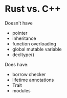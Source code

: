 # Rust vs. C++

Doesn't have
- pointer
- inheritance
- function overloading
- global mutable variable
- decltype()

Does have:
- borrow checker
- lifetime annotations
- Trait
- modules
